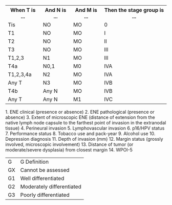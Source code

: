 <table> <tr> <th>When T is ...</th> <th>And N is ...</th> <th>And M is ...</th> <th>Then the stage group is ...</th> </tr> <tr> <td>Tis</td> <td>NO</td> <td>MO</td> <td>0</td> </tr> <tr> <td>T1</td> <td>NO</td> <td>MO</td> <td>I</td> </tr> <tr> <td>T2</td> <td>NO</td> <td>MO</td> <td>II</td> </tr> <tr> <td>T3</td> <td>NO</td> <td>MO</td> <td>III</td> </tr> <tr> <td>T1,2,3</td> <td>N1</td> <td>MO</td> <td>III</td> </tr> <tr> <td>T4a</td> <td>N0,1</td> <td>M0</td> <td>IVA</td> </tr> <tr> <td>T1,2,3,4a</td> <td>N2</td> <td>MO</td> <td>IVA</td> </tr> <tr> <td>Any T</td> <td>N3</td> <td>MO</td> <td>IVB</td> </tr> <tr> <td>T4b</td> <td>Any N</td> <td>MO</td> <td>IVB</td> </tr> <tr> <td>Any T</td> <td>Any N</td> <td>M1</td> <td>IVC</td> </tr> </table>1. ENE clinical (presence or absence) 2. ENE pathological (presence or absence) 3. Extent of microscopic ENE (distance of extension from the native lymph node capsule to the farthest point of invasion in the extranodal tissue) 4. Perineural invasion 5. Lymphovascular invasion 6. p16/HPV status 7. Performance status 8. Tobacco use and pack-year 9. Alcohol use 10. Depression diagnosis 11. Depth of invasion (mm) 12. Margin status (grossly involved, microscopic involvement) 13. Distance of tumor (or moderate/severe dysplasia) from closest margin 14. WPOI-5<table> <tr> <td>G</td> <td>G Definition</td> </tr> <tr> <td>GX</td> <td>Cannot be assessed</td> </tr> <tr> <td>G1</td> <td>Well differentiated</td> </tr> <tr> <td>G2</td> <td>Moderately differentiated</td> </tr> <tr> <td>G3</td> <td>Poorly differentiated</td> </tr> </table>